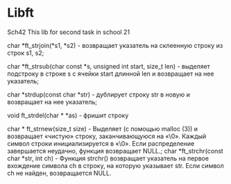 # Libft
Sch42
This lib for second task in school 21

char *ft_strjoin(*s1, *s2) - возвращает указатель на склеенную строку из строк s1, s2;

char	*ft_strsub(char const *s, unsigned int start, size_t len) - выделяет подстроку в строке s с ячейки start длинной len и возвращает на нее указатель;

char *strdup(const char *str) - дублирует строку str в новую и возвращает на нее указатель;

void	ft_strdel(char * *as) - фришит строку

char * ft_strnew(size_t size) - Выделяет (с помощью malloc (3)) и возвращает «чистую» строку, заканчивающуюся на «\0». Каждый символ строки инициализируется в «\0». Если распределение завершается неудачно, функция возвращает NULL.;
char *ft_strchr(const char *str, int ch) - Функция strchr() возвращает указатель на первое вхождение символа ch в строку, на которую указывает str. Если символ ch не найден, возвращается NULL.
